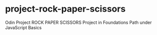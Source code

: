 # project-rock-paper-scissors
Odin Project  ROCK PAPER SCISSORS Project in Foundations Path under JavaScript Basics
